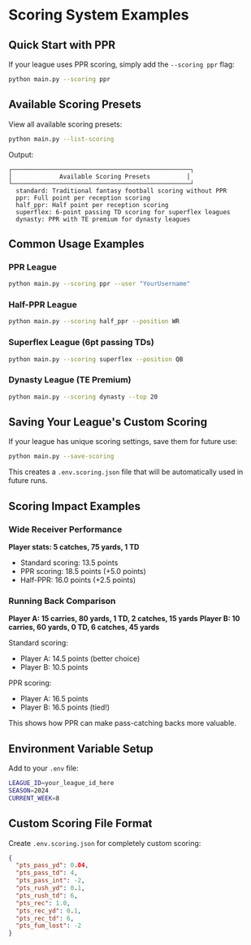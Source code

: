 # Scoring System Examples

## Quick Start with PPR

If your league uses PPR scoring, simply add the `--scoring ppr` flag:

```bash
python main.py --scoring ppr
```

## Available Scoring Presets

View all available scoring presets:

```bash
python main.py --list-scoring
```

Output:
```
┌─────────────────────────────────────────────────┐
│             Available Scoring Presets          │
└─────────────────────────────────────────────────┘
  standard: Traditional fantasy football scoring without PPR
  ppr: Full point per reception scoring
  half_ppr: Half point per reception scoring
  superflex: 6-point passing TD scoring for superflex leagues
  dynasty: PPR with TE premium for dynasty leagues
```

## Common Usage Examples

### PPR League
```bash
python main.py --scoring ppr --user "YourUsername"
```

### Half-PPR League
```bash
python main.py --scoring half_ppr --position WR
```

### Superflex League (6pt passing TDs)
```bash
python main.py --scoring superflex --position QB
```

### Dynasty League (TE Premium)
```bash
python main.py --scoring dynasty --top 20
```

## Saving Your League's Custom Scoring

If your league has unique scoring settings, save them for future use:

```bash
python main.py --save-scoring
```

This creates a `.env.scoring.json` file that will be automatically used in future runs.

## Scoring Impact Examples

### Wide Receiver Performance
**Player stats: 5 catches, 75 yards, 1 TD**

- Standard scoring: 13.5 points
- PPR scoring: 18.5 points (+5.0 points)
- Half-PPR: 16.0 points (+2.5 points)

### Running Back Comparison
**Player A: 15 carries, 80 yards, 1 TD, 2 catches, 15 yards**
**Player B: 10 carries, 60 yards, 0 TD, 6 catches, 45 yards**

Standard scoring:
- Player A: 14.5 points (better choice)
- Player B: 10.5 points

PPR scoring:
- Player A: 16.5 points 
- Player B: 16.5 points (tied!)

This shows how PPR can make pass-catching backs more valuable.

## Environment Variable Setup

Add to your `.env` file:
```bash
LEAGUE_ID=your_league_id_here
SEASON=2024
CURRENT_WEEK=8
```

## Custom Scoring File Format

Create `.env.scoring.json` for completely custom scoring:

```json
{
  "pts_pass_yd": 0.04,
  "pts_pass_td": 4,
  "pts_pass_int": -2,
  "pts_rush_yd": 0.1,
  "pts_rush_td": 6,
  "pts_rec": 1.0,
  "pts_rec_yd": 0.1,
  "pts_rec_td": 6,
  "pts_fum_lost": -2
}
```